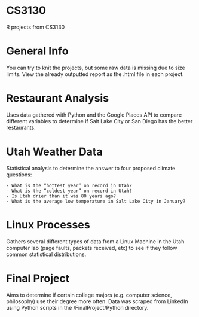 # CS3130
R projects from CS3130

# General Info

You can try to knit the projects, but some raw data is missing due to size limits. View the already outputted report as the .html file in each project. 

# Restaurant Analysis

Uses data gathered with Python and the Google Places API to compare different variables to determine if Salt Lake City or San Diego has the better restaurants.

# Utah Weather Data

Statistical analysis to determine the answer to four proposed climate questions:

    - What is the “hottest year” on record in Utah?
    - What is the “coldest year” on record in Utah?
    - Is Utah drier than it was 80 years ago?
    - What is the average low temperature in Salt Lake City in January?
    
# Linux Processes

Gathers several different types of data from a Linux Machine in the Utah computer lab (page faults, packets received, etc) to see if they follow common statistical distributions.  
    
# Final Project

Aims to determine if certain college majors (e.g. computer science, philosophy) use their degree more often. Data was scraped from LinkedIn using Python scripts in the /FinalProject/Python directory. 
